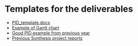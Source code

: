 
# Templates for the deliverables



- [PID_template.docx](PID_template.docx)
- [Example of Gantt chart](Gantt_example.xlsx)
- [Good PID example from previous year](PID_Modeling_Waste_From_Space.pdf)
- [Previous Synthesis project reports](https://www.tudelft.nl/onderwijs/opleidingen/masters/gm/msc-geomatics/programme/synthesis-project)
